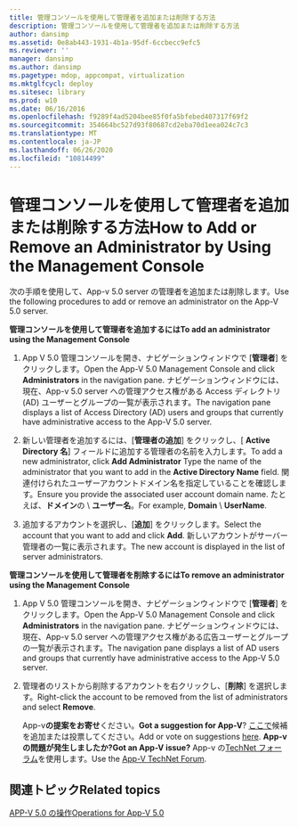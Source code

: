 ```yaml
---
title: 管理コンソールを使用して管理者を追加または削除する方法
description: 管理コンソールを使用して管理者を追加または削除する方法
author: dansimp
ms.assetid: 0e8ab443-1931-4b1a-95df-6ccbecc9efc5
ms.reviewer: ''
manager: dansimp
ms.author: dansimp
ms.pagetype: mdop, appcompat, virtualization
ms.mktglfcycl: deploy
ms.sitesec: library
ms.prod: w10
ms.date: 06/16/2016
ms.openlocfilehash: f9289f4ad5204bee85f0fa5bfebed407317f69f2
ms.sourcegitcommit: 354664bc527d93f80687cd2eba70d1eea024c7c3
ms.translationtype: MT
ms.contentlocale: ja-JP
ms.lasthandoff: 06/26/2020
ms.locfileid: "10814499"
---
```

# <span data-ttu-id="47a6e-103">管理コンソールを使用して管理者を追加または削除する方法</span><span class="sxs-lookup"><span data-stu-id="47a6e-103">How to Add or Remove an Administrator by Using the Management Console</span></span>


<span data-ttu-id="47a6e-104">次の手順を使用して、App-v 5.0 server の管理者を追加または削除します。</span><span class="sxs-lookup"><span data-stu-id="47a6e-104">Use the following procedures to add or remove an administrator on the App-V 5.0 server.</span></span>

**<span data-ttu-id="47a6e-105">管理コンソールを使用して管理者を追加するには</span><span class="sxs-lookup"><span data-stu-id="47a6e-105">To add an administrator using the Management Console</span></span>**

1.  <span data-ttu-id="47a6e-106">App V 5.0 管理コンソールを開き、ナビゲーションウィンドウで [**管理者**] をクリックします。</span><span class="sxs-lookup"><span data-stu-id="47a6e-106">Open the App-V 5.0 Management Console and click **Administrators** in the navigation pane.</span></span> <span data-ttu-id="47a6e-107">ナビゲーションウィンドウには、現在、App-v 5.0 server への管理アクセス権がある Access ディレクトリ (AD) ユーザーとグループの一覧が表示されます。</span><span class="sxs-lookup"><span data-stu-id="47a6e-107">The navigation pane displays a list of Access Directory (AD) users and groups that currently have administrative access to the App-V 5.0 server.</span></span>

2.  <span data-ttu-id="47a6e-108">新しい管理者を追加するには、[**管理者の追加**] をクリックし、[ **Active Directory 名**] フィールドに追加する管理者の名前を入力します。</span><span class="sxs-lookup"><span data-stu-id="47a6e-108">To add a new administrator, click **Add Administrator** Type the name of the administrator that you want to add in the **Active Directory Name** field.</span></span> <span data-ttu-id="47a6e-109">関連付けられたユーザーアカウントドメイン名を指定していることを確認します。</span><span class="sxs-lookup"><span data-stu-id="47a6e-109">Ensure you provide the associated user account domain name.</span></span> <span data-ttu-id="47a6e-110">たとえば、**ドメイン**の  \\  **ユーザー名**。</span><span class="sxs-lookup"><span data-stu-id="47a6e-110">For example, **Domain** \\ **UserName**.</span></span>

3.  <span data-ttu-id="47a6e-111">追加するアカウントを選択し、[**追加**] をクリックします。</span><span class="sxs-lookup"><span data-stu-id="47a6e-111">Select the account that you want to add and click **Add**.</span></span> <span data-ttu-id="47a6e-112">新しいアカウントがサーバー管理者の一覧に表示されます。</span><span class="sxs-lookup"><span data-stu-id="47a6e-112">The new account is displayed in the list of server administrators.</span></span>

**<span data-ttu-id="47a6e-113">管理コンソールを使用して管理者を削除するには</span><span class="sxs-lookup"><span data-stu-id="47a6e-113">To remove an administrator using the Management Console</span></span>**

1.  <span data-ttu-id="47a6e-114">App V 5.0 管理コンソールを開き、ナビゲーションウィンドウで [**管理者**] をクリックします。</span><span class="sxs-lookup"><span data-stu-id="47a6e-114">Open the App-V 5.0 Management Console and click **Administrators** in the navigation pane.</span></span> <span data-ttu-id="47a6e-115">ナビゲーションウィンドウには、現在、App-v 5.0 server への管理アクセス権がある広告ユーザーとグループの一覧が表示されます。</span><span class="sxs-lookup"><span data-stu-id="47a6e-115">The navigation pane displays a list of AD users and groups that currently have administrative access to the App-V 5.0 server.</span></span>

2.  <span data-ttu-id="47a6e-116">管理者のリストから削除するアカウントを右クリックし、[**削除**] を選択します。</span><span class="sxs-lookup"><span data-stu-id="47a6e-116">Right-click the account to be removed from the list of administrators and select **Remove**.</span></span>

    <span data-ttu-id="47a6e-117">App-v**の提案をお寄せ**ください。</span><span class="sxs-lookup"><span data-stu-id="47a6e-117">**Got a suggestion for App-V**?</span></span> <span data-ttu-id="47a6e-118">[ここで](http://appv.uservoice.com/forums/280448-microsoft-application-virtualization)候補を追加または投票してください。</span><span class="sxs-lookup"><span data-stu-id="47a6e-118">Add or vote on suggestions [here](http://appv.uservoice.com/forums/280448-microsoft-application-virtualization).</span></span> **<span data-ttu-id="47a6e-119">App-v の問題が発生しましたか?</span><span class="sxs-lookup"><span data-stu-id="47a6e-119">Got an App-V issue?</span></span>** <span data-ttu-id="47a6e-120">App-v の[TechNet フォーラム](https://social.technet.microsoft.com/Forums/home?forum=mdopappv)を使用します。</span><span class="sxs-lookup"><span data-stu-id="47a6e-120">Use the [App-V TechNet Forum](https://social.technet.microsoft.com/Forums/home?forum=mdopappv).</span></span>

## <span data-ttu-id="47a6e-121">関連トピック</span><span class="sxs-lookup"><span data-stu-id="47a6e-121">Related topics</span></span>


[<span data-ttu-id="47a6e-122">APP-V 5.0 の操作</span><span class="sxs-lookup"><span data-stu-id="47a6e-122">Operations for App-V 5.0</span></span>](operations-for-app-v-50.md)

 

 





